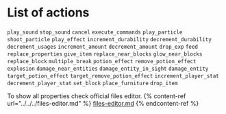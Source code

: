 # List of actions

`play_sound`
`stop_sound`
`cancel`
`execute_commands`
`play_particle`
`shoot_particle`
`play_effect`
`increment_durability`
`decrement_durability`
`decrement_usages`
`increment_amount`
`decrement_amount`
`drop_exp`
`feed`
`replace_properties`
`give_item`
`replace_near_blocks`
`glow_near_blocks`
`replace_block`
`multiple_break`
`potion_effect`
`remove_potion_effect`
`explosion`
`damage_near_entities`
`damage_entity_in_sight`
`damage_entity`
`target_potion_effect`
`target_remove_potion_effect`
`increment_player_stat`
`decrement_player_stat`
`set_block`
`place_furniture`
`drop_item`

To show all properties check official files editor.
{% content-ref url="../../../files-editor.md" %}
[files-editor.md](../../../files-editor.md)
{% endcontent-ref %}